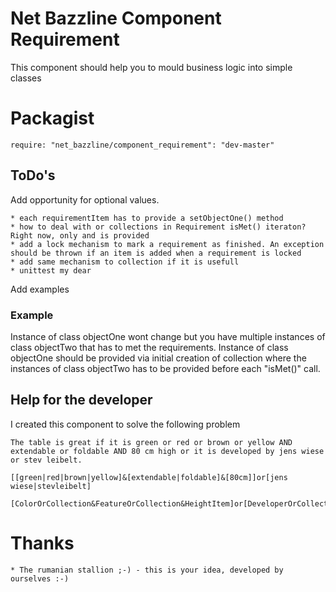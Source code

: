 # Net Bazzline Component Requirement

This component should help you to mould business logic into simple classes

# Packagist

    require: "net_bazzline/component_requirement": "dev-master"

## ToDo's

Add opportunity for optional values.

    * each requirementItem has to provide a setObjectOne() method
    * how to deal with or collections in Requirement isMet() iteraton? Right now, only and is provided
    * add a lock mechanism to mark a requirement as finished. An exception should be thrown if an item is added when a requirement is locked
    * add same mechanism to collection if it is usefull
    * unittest my dear

Add examples

### Example

Instance of class objectOne wont change but you have multiple instances of class objectTwo that has to met the requirements.
Instance of class objectOne should be provided via initial creation of collection where the instances of class objectTwo has to be provided before each "isMet()" call.

## Help for the developer

I created this component to solve the following problem

    The table is great if it is green or red or brown or yellow AND extendable or foldable AND 80 cm high or it is developed by jens wiese or stev leibelt.

    [[green|red|brown|yellow]&[extendable|foldable]&[80cm]]or[jens wiese|stevleibelt]

    [ColorOrCollection&FeatureOrCollection&HeightItem]or[DeveloperOrCollection]

# Thanks

    * The rumanian stallion ;-) - this is your idea, developed by ourselves :-)
